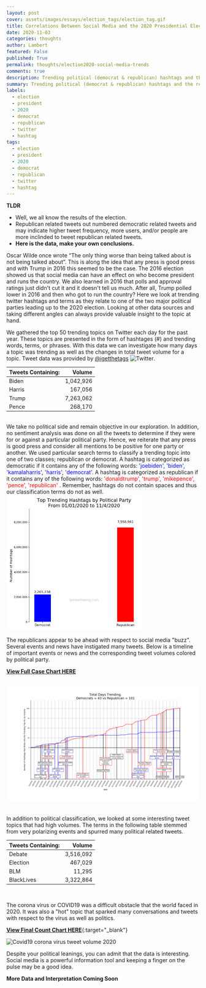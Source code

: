 ```yaml
---
layout: post
cover: assets/images/essays/election_tags/election_tag.gif
title: Correlations Between Social Media and the 2020 Presidential Election
date: 2020-11-03
categories: thoughts
author: Lambert
featured: False
published: True
permalink: thoughts/election2020-social-media-trends
comments: true
description: Trending political (democrat & republican) hashtags and the relationship to the 2020 presidentail election
summary: Trending political (democrat & republican) hashtags and the relationship to the 2020 presidentail election
labels:
  - election
  - president
  - 2020
  - democrat
  - republican
  - twitter
  - hashtag
tags:
  - election
  - president
  - 2020
  - democrat
  - republican
  - twitter
  - hashtag
---
```


__TLDR__
* Well, we all know the results of the election.  
* Republican related tweets out numbered democratic related tweets and may indicate higher tweet frequency, more users, and/or people are more inclinded to tweet 
republican related tweets.
* __Here is the data, make your own conclusions.__


Oscar Wilde once wrote “The only thing worse than being talked about is not being talked about”. This is
along the idea that any press is good press and with Trump in 2016 this seemed to be the case.  The 2016 election showed
 us that social media can have an effect on who become president and runs the country. We also learned in 2016 that polls
 and approval ratings just didn't cut it and it doesn't tell us much.  After all, Trump polled lower in 2016 and then who 
 got to run the country?  Here we
  look at trending twitter hashtags and terms as they relate to one of the two major political parties leading up to the 2020 election.
  Looking at other data sources and taking different angles can always provide valuable insight to the topic at hand.  

We gathered the top 50 trending topics on Twitter each day for the past year. These topics are presented
in the form of hashtages (#) and trending words, terms, or phrases.  With this data we can investigate
how many days a topic was trending as well as the changes in total tweet volume for a topic.  Tweet data was 
provided by [@igetthetags](https://twitter.com/igetthetags) ![Twitter][1.2].


| Tweets Containing: 	|  Volume 	|
|-------------------	|-------:	|
|        Biden       	| 1,042,926 	|
|       Harris       	|  167,056 	|
|        Trump       	| 7,263,062 	|
|        Pence       	|  268,170 	|

<br>
We take no political side and remain objective in our exploration.  In addition, no sentiment
analysis was done on all the tweets to determine if they were for or against a particular political party.
Hence, we reiterate that any press is good press and consider all mentions to be positive for one party or another. We used particular search terms to classify a trending
topic into one of two classes; republican or democrat. A hashtag is categorized as democratic if it 
contains any of the following words: <span style="color:blue">'joebiden', 'biden', 'kamalaharris',
'harris', 'democrat'</span>.  A hashtag is categorized as republican if it contains any of the 
following words: <span style="color:red">'donaldtrump', 'trump', 'mikepence', 'pence', 'republican'</span>
. Remember, hashtags do not contain spaces and thus our classification terms do not as well.

<img  src="/assets/images/essays/election_tags/election2020_total.png" width="70%" alt="Total tweet political election volume" >

The republicans appear to be ahead with respect to social media "buzz".  Several events and news have
instigated many tweets.  Below is a timeline of important events or news and the corresponding tweet volumes colored by political party.

<!--div class="zoom">
    <img id="test" src="/assets/images/essays/hawaii_covid/hawaii_covid19_case_timeline2.png" width="100%"
      height="auto" alt="Hawaii COVID-19 Case Timeline">
</div-->


[__View Full Case Chart HERE__](/assets/images/essays/election_tags/election2020_tag_timeline.png)
<br>
<br>
<div class="img-magnifier-container">
  <img id="myimage1" src="/assets/images/essays/election_tags/election2020_tag_timeline2.png" width="100%" height="auto" alt="Hashtag Election Timeline">
</div>
<script>
/* Execute the magnify function: */
magnify("myimage1", 2.5);
/* Specify the id of the image, and the strength of the magnifier glass: */
</script>
<br>

In addition to political classification, we looked at some interesting tweet topics that had high volumes.  The terms
in the following table stemmed from very polarizing events and spurred many political related tweets.

| Tweets Containing: 	|  Volume 	|
|--------------------	|--------:	|
| Debate             	| 3,516,092 	|
| Election           	|  467,029 	|
| BLM                	|   11,295 	|
| BlackLives         	| 3,322,864 	| 

<br>

The corona virus or COVID19 was a difficult obstacle that the world faced in 2020.  It was also 
a "hot" topic that sparked many conversations and tweets with respect to the virus as well as 
politics.

[__View Final Count Chart HERE__](/assets/images/essays/election_tags/covid_tags2020.png ){:target="_blank"}

<img  src="/assets/images/essays/election_tags/covid_tag.gif" width="69%" alt="Covid19 corona virus tweet volume 2020">

<br>

Despite your political leanings, you can admit that the data is interesting.  Social media is a powerful
information tool and keeping a finger on the pulse may be a good idea.

__More Data and Interpretation Coming Soon__




<br>

<!-- Icons -->

[1.2]: http://i.imgur.com/wWzX9uB.png (twitter icon without padding)
